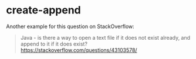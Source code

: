 # create-append
Another example for this question on StackOverflow:

> Java - is there a way to open a text file if it does not exist already, and append to it if it does exist?
 https://stackoverflow.com/questions/43103578/
